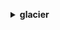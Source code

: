 **<details ><summary style="color:none;">glacier</summary><blockquote>**

- **<details><summary style="color:none;"><b><u>abort-multipart-upload</b></u></summary><blockquote>**

  * **<p style="color:none;">--account-id</p>**
  * **<p style="color:none;">--vault-name</p>**
  * **<p style="color:none;">--upload-id</p>**
  * **<p style="color:none;">--cli-input-json</p>**
  * **<p style="color:none;">--cli-input-yaml</p>**
  * **<p style="color:none;">--generate-cli-skeleton</p>**

  </br>

  <p style="color:red;">**Description**</p>

  </br>

  ## **Examples**

  ```bash

  ```
  ```json

  ```

  </br>

- **<details><summary style="color:none;"><b><u>abort-vault-lock</b></u></summary><blockquote>**

  * **<p style="color:none;">--account-id</p>**
  * **<p style="color:none;">--vault-name</p>**
  * **<p style="color:none;">--cli-input-json</p>**
  * **<p style="color:none;">--cli-input-yaml</p>**
  * **<p style="color:none;">--generate-cli-skeleton</p>**

  </br>

  <p style="color:red;">**Description**</p>

  </br>

  ## **Examples**

  ```bash

  ```
  ```json

  ```

  </br>

- **<details><summary style="color:none;"><b><u>add-tags-to-vault</b></u></summary><blockquote>**

  * **<p style="color:none;">--account-id</p>**
  * **<p style="color:none;">--vault-name</p>**
  * **<p style="color:none;">--tags</p>**
  * **<p style="color:none;">--cli-input-json</p>**
  * **<p style="color:none;">--cli-input-yaml</p>**
  * **<p style="color:none;">--generate-cli-skeleton</p>**

  </br>

  <p style="color:red;">**Description**</p>

  </br>

  ## **Examples**

  ```bash

  ```
  ```json

  ```

  </br>

- **<details><summary style="color:none;"><b><u>complete-multipart-upload</b></u></summary><blockquote>**

  * **<p style="color:none;">--account-id</p>**
  * **<p style="color:none;">--vault-name</p>**
  * **<p style="color:none;">--upload-id</p>**
  * **<p style="color:none;">--archive-size</p>**
  * **<p style="color:none;">--checksum</p>**
  * **<p style="color:none;">--cli-input-json</p>**
  * **<p style="color:none;">--cli-input-yaml</p>**
  * **<p style="color:none;">--generate-cli-skeleton</p>**

  </br>

  <p style="color:red;">**Description**</p>

  </br>

  ## **Examples**

  ```bash

  ```
  ```json

  ```

  </br>

- **<details><summary style="color:none;"><b><u>complete-vault-lock</b></u></summary><blockquote>**

  * **<p style="color:none;">--account-id</p>**
  * **<p style="color:none;">--vault-name</p>**
  * **<p style="color:none;">--lock-id</p>**
  * **<p style="color:none;">--cli-input-json</p>**
  * **<p style="color:none;">--cli-input-yaml</p>**
  * **<p style="color:none;">--generate-cli-skeleton</p>**

  </br>

  <p style="color:red;">**Description**</p>

  </br>

  ## **Examples**

  ```bash

  ```
  ```json

  ```

  </br>

- **<details><summary style="color:none;"><b><u>create-vault</b></u></summary><blockquote>**

  * **<p style="color:none;">--account-id</p>**
  * **<p style="color:none;">--vault-name</p>**
  * **<p style="color:none;">--cli-input-json</p>**
  * **<p style="color:none;">--cli-input-yaml</p>**
  * **<p style="color:none;">--generate-cli-skeleton</p>**

  </br>

  <p style="color:red;">**Description**</p>

  </br>

  ## **Examples**

  ```bash

  ```
  ```json

  ```

  </br>

- **<details><summary style="color:none;"><b><u>delete-archive</b></u></summary><blockquote>**

  * **<p style="color:none;">--account-id</p>**
  * **<p style="color:none;">--vault-name</p>**
  * **<p style="color:none;">--archive-id</p>**
  * **<p style="color:none;">--cli-input-json</p>**
  * **<p style="color:none;">--cli-input-yaml</p>**
  * **<p style="color:none;">--generate-cli-skeleton</p>**

  </br>

  <p style="color:red;">**Description**</p>

  </br>

  ## **Examples**

  ```bash

  ```
  ```json

  ```

  </br>

- **<details><summary style="color:none;"><b><u>delete-vault</b></u></summary><blockquote>**

  * **<p style="color:none;">--account-id</p>**
  * **<p style="color:none;">--vault-name</p>**
  * **<p style="color:none;">--cli-input-json</p>**
  * **<p style="color:none;">--cli-input-yaml</p>**
  * **<p style="color:none;">--generate-cli-skeleton</p>**

  </br>

  <p style="color:red;">**Description**</p>

  </br>

  ## **Examples**

  ```bash

  ```
  ```json

  ```

  </br>

- **<details><summary style="color:none;"><b><u>delete-vault-access-policy</b></u></summary><blockquote>**

  * **<p style="color:none;">--account-id</p>**
  * **<p style="color:none;">--vault-name</p>**
  * **<p style="color:none;">--cli-input-json</p>**
  * **<p style="color:none;">--cli-input-yaml</p>**
  * **<p style="color:none;">--generate-cli-skeleton</p>**

  </br>

  <p style="color:red;">**Description**</p>

  </br>

  ## **Examples**

  ```bash

  ```
  ```json

  ```

  </br>

- **<details><summary style="color:none;"><b><u>delete-vault-notifications</b></u></summary><blockquote>**

  * **<p style="color:none;">--account-id</p>**
  * **<p style="color:none;">--vault-name</p>**
  * **<p style="color:none;">--cli-input-json</p>**
  * **<p style="color:none;">--cli-input-yaml</p>**
  * **<p style="color:none;">--generate-cli-skeleton</p>**

  </br>

  <p style="color:red;">**Description**</p>

  </br>

  ## **Examples**

  ```bash

  ```
  ```json

  ```

  </br>

- **<details><summary style="color:none;"><b><u>describe-job</b></u></summary><blockquote>**

  * **<p style="color:none;">--account-id</p>**
  * **<p style="color:none;">--vault-name</p>**
  * **<p style="color:none;">--job-id</p>**
  * **<p style="color:none;">--cli-input-json</p>**
  * **<p style="color:none;">--cli-input-yaml</p>**
  * **<p style="color:none;">--generate-cli-skeleton</p>**

  </br>

  <p style="color:red;">**Description**</p>

  </br>

  ## **Examples**

  ```bash

  ```
  ```json

  ```

  </br>

- **<details><summary style="color:none;"><b><u>describe-vault</b></u></summary><blockquote>**

  * **<p style="color:none;">--account-id</p>**
  * **<p style="color:none;">--vault-name</p>**
  * **<p style="color:none;">--cli-input-json</p>**
  * **<p style="color:none;">--cli-input-yaml</p>**
  * **<p style="color:none;">--generate-cli-skeleton</p>**

  </br>

  <p style="color:red;">**Description**</p>

  </br>

  ## **Examples**

  ```bash

  ```
  ```json

  ```

  </br>

- **<details><summary style="color:none;"><b><u>get-data-retrieval-policy</b></u></summary><blockquote>**

  * **<p style="color:none;">--account-id</p>**
  * **<p style="color:none;">--cli-input-json</p>**
  * **<p style="color:none;">--cli-input-yaml</p>**
  * **<p style="color:none;">--generate-cli-skeleton</p>**

  </br>

  <p style="color:red;">**Description**</p>

  </br>

  ## **Examples**

  ```bash

  ```
  ```json

  ```

  </br>

- **<details><summary style="color:none;"><b><u>get-job-output</b></u></summary><blockquote>**

  * **<p style="color:none;">--account-id</p>**
  * **<p style="color:none;">--vault-name</p>**
  * **<p style="color:none;">--job-id</p>**
  * **<p style="color:none;">--range</p>**

  </br>

  <p style="color:red;">**Description**</p>

  </br>

  ## **Examples**

  ```bash

  ```
  ```json

  ```

  </br>

- **<details><summary style="color:none;"><b><u>get-vault-access-policy</b></u></summary><blockquote>**

  * **<p style="color:none;">--account-id</p>**
  * **<p style="color:none;">--vault-name</p>**
  * **<p style="color:none;">--cli-input-json</p>**
  * **<p style="color:none;">--cli-input-yaml</p>**
  * **<p style="color:none;">--generate-cli-skeleton</p>**

  </br>

  <p style="color:red;">**Description**</p>

  </br>

  ## **Examples**

  ```bash

  ```
  ```json

  ```

  </br>

- **<details><summary style="color:none;"><b><u>get-vault-lock</b></u></summary><blockquote>**

  * **<p style="color:none;">--account-id</p>**
  * **<p style="color:none;">--vault-name</p>**
  * **<p style="color:none;">--cli-input-json</p>**
  * **<p style="color:none;">--cli-input-yaml</p>**
  * **<p style="color:none;">--generate-cli-skeleton</p>**

  </br>

  <p style="color:red;">**Description**</p>

  </br>

  ## **Examples**

  ```bash

  ```
  ```json

  ```

  </br>

- **<details><summary style="color:none;"><b><u>get-vault-notifications</b></u></summary><blockquote>**

  * **<p style="color:none;">--account-id</p>**
  * **<p style="color:none;">--vault-name</p>**
  * **<p style="color:none;">--cli-input-json</p>**
  * **<p style="color:none;">--cli-input-yaml</p>**
  * **<p style="color:none;">--generate-cli-skeleton</p>**

  </br>

  <p style="color:red;">**Description**</p>

  </br>

  ## **Examples**

  ```bash

  ```
  ```json

  ```

  </br>

- **<details><summary style="color:none;"><b><u>help</b></u></summary><blockquote>**

  * **<p style="color:none;"></p>**

  </br>

  <p style="color:red;">**Description**</p>

  </br>

  ## **Examples**

  ```bash

  ```
  ```json

  ```

  </br>

- **<details><summary style="color:none;"><b><u>initiate-job</b></u></summary><blockquote>**

  * **<p style="color:none;">--account-id</p>**
  * **<p style="color:none;">--vault-name</p>**
  * **<p style="color:none;">--job-parameters</p>**
  * **<p style="color:none;">--cli-input-json</p>**
  * **<p style="color:none;">--cli-input-yaml</p>**
  * **<p style="color:none;">--generate-cli-skeleton</p>**

  </br>

  <p style="color:red;">**Description**</p>

  </br>

  ## **Examples**

  ```bash

  ```
  ```json

  ```

  </br>

- **<details><summary style="color:none;"><b><u>initiate-multipart-upload</b></u></summary><blockquote>**

  * **<p style="color:none;">--account-id</p>**
  * **<p style="color:none;">--vault-name</p>**
  * **<p style="color:none;">--archive-description</p>**
  * **<p style="color:none;">--part-size</p>**
  * **<p style="color:none;">--cli-input-json</p>**
  * **<p style="color:none;">--cli-input-yaml</p>**
  * **<p style="color:none;">--generate-cli-skeleton</p>**

  </br>

  <p style="color:red;">**Description**</p>

  </br>

  ## **Examples**

  ```bash

  ```
  ```json

  ```

  </br>

- **<details><summary style="color:none;"><b><u>initiate-vault-lock</b></u></summary><blockquote>**

  * **<p style="color:none;">--account-id</p>**
  * **<p style="color:none;">--vault-name</p>**
  * **<p style="color:none;">--policy</p>**
  * **<p style="color:none;">--cli-input-json</p>**
  * **<p style="color:none;">--cli-input-yaml</p>**
  * **<p style="color:none;">--generate-cli-skeleton</p>**

  </br>

  <p style="color:red;">**Description**</p>

  </br>

  ## **Examples**

  ```bash

  ```
  ```json

  ```

  </br>

- **<details><summary style="color:none;"><b><u>list-jobs</b></u></summary><blockquote>**

  * **<p style="color:none;">--account-id</p>**
  * **<p style="color:none;">--vault-name</p>**
  * **<p style="color:none;">--statuscode</p>**
  * **<p style="color:none;">--completed</p>**
  * **<p style="color:none;">--cli-input-json</p>**
  * **<p style="color:none;">--cli-input-yaml</p>**
  * **<p style="color:none;">--starting-token</p>**
  * **<p style="color:none;">--page-size</p>**
  * **<p style="color:none;">--max-items</p>**
  * **<p style="color:none;">--generate-cli-skeleton</p>**

  </br>

  <p style="color:red;">**Description**</p>

  </br>

  ## **Examples**

  ```bash

  ```
  ```json

  ```

  </br>

- **<details><summary style="color:none;"><b><u>list-multipart-uploads</b></u></summary><blockquote>**

  * **<p style="color:none;">--account-id</p>**
  * **<p style="color:none;">--vault-name</p>**
  * **<p style="color:none;">--cli-input-json</p>**
  * **<p style="color:none;">--cli-input-yaml</p>**
  * **<p style="color:none;">--starting-token</p>**
  * **<p style="color:none;">--page-size</p>**
  * **<p style="color:none;">--max-items</p>**
  * **<p style="color:none;">--generate-cli-skeleton</p>**

  </br>

  <p style="color:red;">**Description**</p>

  </br>

  ## **Examples**

  ```bash

  ```
  ```json

  ```

  </br>

- **<details><summary style="color:none;"><b><u>list-parts</b></u></summary><blockquote>**

  * **<p style="color:none;">--account-id</p>**
  * **<p style="color:none;">--vault-name</p>**
  * **<p style="color:none;">--upload-id</p>**
  * **<p style="color:none;">--cli-input-json</p>**
  * **<p style="color:none;">--cli-input-yaml</p>**
  * **<p style="color:none;">--starting-token</p>**
  * **<p style="color:none;">--page-size</p>**
  * **<p style="color:none;">--max-items</p>**
  * **<p style="color:none;">--generate-cli-skeleton</p>**

  </br>

  <p style="color:red;">**Description**</p>

  </br>

  ## **Examples**

  ```bash

  ```
  ```json

  ```

  </br>

- **<details><summary style="color:none;"><b><u>list-provisioned-capacity</b></u></summary><blockquote>**

  * **<p style="color:none;">--account-id</p>**
  * **<p style="color:none;">--cli-input-json</p>**
  * **<p style="color:none;">--cli-input-yaml</p>**
  * **<p style="color:none;">--generate-cli-skeleton</p>**

  </br>

  <p style="color:red;">**Description**</p>

  </br>

  ## **Examples**

  ```bash

  ```
  ```json

  ```

  </br>

- **<details><summary style="color:none;"><b><u>list-tags-for-vault</b></u></summary><blockquote>**

  * **<p style="color:none;">--account-id</p>**
  * **<p style="color:none;">--vault-name</p>**
  * **<p style="color:none;">--cli-input-json</p>**
  * **<p style="color:none;">--cli-input-yaml</p>**
  * **<p style="color:none;">--generate-cli-skeleton</p>**

  </br>

  <p style="color:red;">**Description**</p>

  </br>

  ## **Examples**

  ```bash

  ```
  ```json

  ```

  </br>

- **<details><summary style="color:none;"><b><u>list-vaults</b></u></summary><blockquote>**

  * **<p style="color:none;">--account-id</p>**
  * **<p style="color:none;">--cli-input-json</p>**
  * **<p style="color:none;">--cli-input-yaml</p>**
  * **<p style="color:none;">--starting-token</p>**
  * **<p style="color:none;">--page-size</p>**
  * **<p style="color:none;">--max-items</p>**
  * **<p style="color:none;">--generate-cli-skeleton</p>**

  </br>

  <p style="color:red;">**Description**</p>

  </br>

  ## **Examples**

  ```bash

  ```
  ```json

  ```

  </br>

- **<details><summary style="color:none;"><b><u>purchase-provisioned-capacity</b></u></summary><blockquote>**

  * **<p style="color:none;">--account-id</p>**
  * **<p style="color:none;">--cli-input-json</p>**
  * **<p style="color:none;">--cli-input-yaml</p>**
  * **<p style="color:none;">--generate-cli-skeleton</p>**

  </br>

  <p style="color:red;">**Description**</p>

  </br>

  ## **Examples**

  ```bash

  ```
  ```json

  ```

  </br>

- **<details><summary style="color:none;"><b><u>remove-tags-from-vault</b></u></summary><blockquote>**

  * **<p style="color:none;">--account-id</p>**
  * **<p style="color:none;">--vault-name</p>**
  * **<p style="color:none;">--tag-keys</p>**
  * **<p style="color:none;">--cli-input-json</p>**
  * **<p style="color:none;">--cli-input-yaml</p>**
  * **<p style="color:none;">--generate-cli-skeleton</p>**

  </br>

  <p style="color:red;">**Description**</p>

  </br>

  ## **Examples**

  ```bash

  ```
  ```json

  ```

  </br>

- **<details><summary style="color:none;"><b><u>set-data-retrieval-policy</b></u></summary><blockquote>**

  * **<p style="color:none;">--account-id</p>**
  * **<p style="color:none;">--policy</p>**
  * **<p style="color:none;">--cli-input-json</p>**
  * **<p style="color:none;">--cli-input-yaml</p>**
  * **<p style="color:none;">--generate-cli-skeleton</p>**

  </br>

  <p style="color:red;">**Description**</p>

  </br>

  ## **Examples**

  ```bash

  ```
  ```json

  ```

  </br>

- **<details><summary style="color:none;"><b><u>set-vault-access-policy</b></u></summary><blockquote>**

  * **<p style="color:none;">--account-id</p>**
  * **<p style="color:none;">--vault-name</p>**
  * **<p style="color:none;">--policy</p>**
  * **<p style="color:none;">--cli-input-json</p>**
  * **<p style="color:none;">--cli-input-yaml</p>**
  * **<p style="color:none;">--generate-cli-skeleton</p>**

  </br>

  <p style="color:red;">**Description**</p>

  </br>

  ## **Examples**

  ```bash

  ```
  ```json

  ```

  </br>

- **<details><summary style="color:none;"><b><u>set-vault-notifications</b></u></summary><blockquote>**

  * **<p style="color:none;">--account-id</p>**
  * **<p style="color:none;">--vault-name</p>**
  * **<p style="color:none;">--vault-notification-config</p>**
  * **<p style="color:none;">--cli-input-json</p>**
  * **<p style="color:none;">--cli-input-yaml</p>**
  * **<p style="color:none;">--generate-cli-skeleton</p>**

  </br>

  <p style="color:red;">**Description**</p>

  </br>

  ## **Examples**

  ```bash

  ```
  ```json

  ```

  </br>

- **<details><summary style="color:none;"><b><u>upload-archive</b></u></summary><blockquote>**

  * **<p style="color:none;">--vault-name</p>**
  * **<p style="color:none;">--account-id</p>**
  * **<p style="color:none;">--archive-description</p>**
  * **<p style="color:none;">--checksum</p>**
  * **<p style="color:none;">--body</p>**
  * **<p style="color:none;">--cli-input-json</p>**
  * **<p style="color:none;">--cli-input-yaml</p>**
  * **<p style="color:none;">--generate-cli-skeleton</p>**

  </br>

  <p style="color:red;">**Description**</p>

  </br>

  ## **Examples**

  ```bash

  ```
  ```json

  ```

  </br>

- **<details><summary style="color:none;"><b><u>upload-multipart-part</b></u></summary><blockquote>**

  * **<p style="color:none;">--account-id</p>**
  * **<p style="color:none;">--vault-name</p>**
  * **<p style="color:none;">--upload-id</p>**
  * **<p style="color:none;">--checksum</p>**
  * **<p style="color:none;">--range</p>**
  * **<p style="color:none;">--body</p>**
  * **<p style="color:none;">--cli-input-json</p>**
  * **<p style="color:none;">--cli-input-yaml</p>**
  * **<p style="color:none;">--generate-cli-skeleton</p>**

  </br>

  <p style="color:red;">**Description**</p>

  </br>

  ## **Examples**

  ```bash

  ```
  ```json

  ```

  </br>

- **<details><summary style="color:none;"><b><u>wait</b></u></summary><blockquote>**

  * **<p style="color:none;"></p>**

  </br>

  <p style="color:red;">**Description**</p>

  </br>

  ## **Examples**

  ```bash

  ```
  ```json

  ```

  </br>

</blockquote></details>
</blockquote></details>
</blockquote></details>
</blockquote></details>
</blockquote></details>
</blockquote></details>
</blockquote></details>
</blockquote></details>
</blockquote></details>
</blockquote></details>
</blockquote></details>
</blockquote></details>
</blockquote></details>
</blockquote></details>
</blockquote></details>
</blockquote></details>
</blockquote></details>
</blockquote></details>
</blockquote></details>
</blockquote></details>
</blockquote></details>
</blockquote></details>
</blockquote></details>
</blockquote></details>
</blockquote></details>
</blockquote></details>
</blockquote></details>
</blockquote></details>
</blockquote></details>
</blockquote></details>
</blockquote></details>
</blockquote></details>
</blockquote></details>
</blockquote></details>
</blockquote></details>
</blockquote></details>
